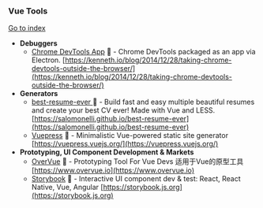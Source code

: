 ### Vue Tools
[Go to index](https://github.com/cdleon/awesome-front-end#index)
- **Debuggers**
  * [Chrome DevTools App](https://github.com/auchenberg/chrome-devtools-app) :gift_heart: - Chrome DevTools packaged as an app via Electron. [https://kenneth.io/blog/2014/12/28/taking-chrome-devtools-outside-the-browser/](https://kenneth.io/blog/2014/12/28/taking-chrome-devtools-outside-the-browser/)
- **Generators**
  * [best-resume-ever ](https://github.com/salomonelli/best-resume-ever) :gift_heart: - Build fast and easy multiple beautiful resumes and create your best CV ever! Made with Vue and LESS. [https://salomonelli.github.io/best-resume-ever](https://salomonelli.github.io/best-resume-ever)
  * [Vuepress](https://github.com/vuejs/vuepress) :gift_heart: - Minimalistic Vue-powered static site generator [https://vuepress.vuejs.org/](https://vuepress.vuejs.org/)
- **Prototyping, UI Component Development & Markets**
  * [OverVue](https://github.com/open-source-labs/OverVue) :gift_heart: - Prototyping Tool For Vue Devs 适用于Vue的原型工具 [https://www.overvue.io](https://www.overvue.io)
  * [Storybook](https://github.com/storybooks/storybook) :gift_heart: - Interactive UI component dev & test: React, React Native, Vue, Angular [https://storybook.js.org](https://storybook.js.org)
